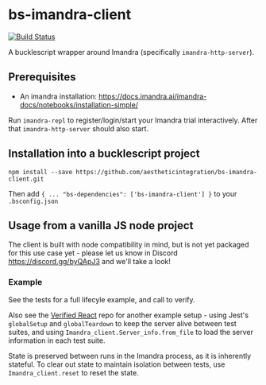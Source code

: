 # bs-imandra-client

[![Build Status](https://travis-ci.org/AestheticIntegration/bs-imandra-client.svg?branch=master)](https://travis-ci.org/AestheticIntegration/bs-imandra-client)

A bucklescript wrapper around Imandra (specifically `imandra-http-server`).

## Prerequisites

- An imandra installation: https://docs.imandra.ai/imandra-docs/notebooks/installation-simple/

Run `imandra-repl` to register/login/start your Imandra trial interactively. After that `imandra-http-server` should also start.

## Installation into a bucklescript project

```
npm install --save https://github.com/aestheticintegration/bs-imandra-client.git
```
Then add `{ ... "bs-dependencies": ['bs-imandra-client'] }` to your `.bsconfig.json`

## Usage from a vanilla JS node project

The client is built with node compatibility in mind, but is not yet packaged for this use case yet - please let us know in Discord https://discord.gg/byQApJ3 and we'll take a look!

### Example

See the tests for a full lifecyle example, and call to verify.

Also see the [Verified React](https://github.com/AestheticIntegration/verified-react) repo for another example setup - using Jest's `globalSetup` and `globalTeardown` to keep the server alive between test suites, and using `Imandra_client.Server_info.from_file` to load the server information in each test suite.

State is preserved between runs in the Imandra process, as it is inherently stateful. To clear out state to maintain isolation between tests, use `Imandra_client.reset` to reset the state.
